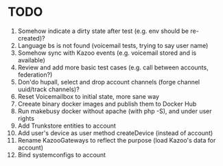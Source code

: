 # TODO

1. Somehow indicate a dirty state after test (e.g. env should be re-created)?
2. Language bs is not found (voicemail tests, trying to say user name)
4. Somehow sync with Kazoo events (e.g. voicemail stored and is available)
5. Review and add more basic test cases (e.g. call between accounts, federation?)
6. Don'do hupall, select and drop account channels (forge channel uuid/track channels)?
7. Reset Voicemailbox to initial state, more sane way
9. Creeate binary docker images and publish them to Docker Hub
10. Run makebusy docker without apache (with php -S), and under user rights
11. Add Trunkstore entities to account
12. Add user's device as user method createDevice (instead of account)
13. Rename KazooGateways to reflect the purpose (load Kazoo's data for account)
14. Bind systemconfigs to account


